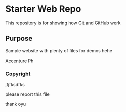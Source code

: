 # Starter Web Repo

This repository is for showing how Git and GitHub werk

## Purpose

Sample website with plenty of files for demos hehe

Accenture Ph

### Copyright
 
 jfjfksdfks
 
 please report this file
 
 thank oyu